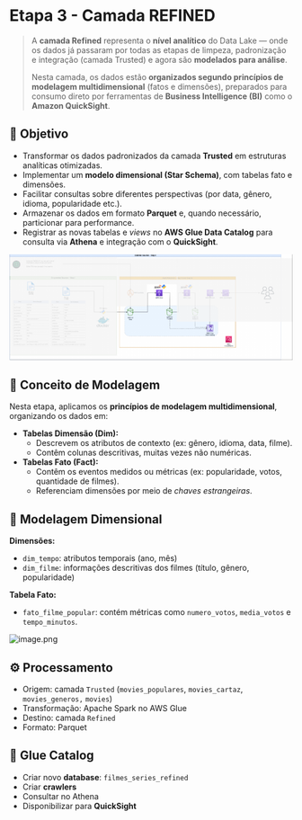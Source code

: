 # Etapa 3 - Camada REFINED

> A **camada Refined** representa o **nível analítico** do Data Lake — onde os dados já passaram por todas as etapas de limpeza, padronização e integração (camada Trusted) e agora são **modelados para análise**.
> 
> 
> Nesta camada, os dados estão **organizados segundo princípios de modelagem multidimensional** (fatos e dimensões), preparados para consumo direto por ferramentas de **Business Intelligence (BI)** como o **Amazon QuickSight**.
> 

## 🔹 **Objetivo**

- Transformar os dados padronizados da camada **Trusted** em estruturas analíticas otimizadas.
- Implementar um **modelo dimensional (Star Schema)**, com tabelas fato e dimensões.
- Facilitar consultas sobre diferentes perspectivas (por data, gênero, idioma, popularidade etc.).
- Armazenar os dados em formato **Parquet** e, quando necessário, particionar para performance.
- Registrar as novas tabelas e *views* no **AWS Glue Data Catalog** para consulta via **Athena** e integração com o **QuickSight**.

![image.png](../assets/image%203.png)

## 🧠 **Conceito de Modelagem**

Nesta etapa, aplicamos os **princípios de modelagem multidimensional**, organizando os dados em:

- **Tabelas Dimensão (Dim):**
    - Descrevem os atributos de contexto (ex: gênero, idioma, data, filme).
    - Contêm colunas descritivas, muitas vezes não numéricas.
- **Tabelas Fato (Fact):**
    - Contêm os eventos medidos ou métricas (ex: popularidade, votos, quantidade de filmes).
    - Referenciam dimensões por meio de *chaves estrangeiras*.

## 🧱 Modelagem Dimensional

**Dimensões:**

- `dim_tempo`: atributos temporais (ano, mês)
- `dim_filme`: informações descritivas dos filmes (título, gênero, popularidade)

**Tabela Fato:**

- `fato_filme_popular`: contém métricas como `numero_votos`, `media_votos` e `tempo_minutos`.

![image.png](image%201.png)

## ⚙️ Processamento

- Origem: camada `Trusted` (`movies_populares`, `movies_cartaz`, `movies_generos,` `movies`)
- Transformação: Apache Spark no AWS Glue
- Destino: camada `Refined`
- Formato: Parquet

## 🧭 Glue Catalog

- Criar novo **database**: `filmes_series_refined`
- Criar **crawlers**
- Consultar no Athena
- Disponibilizar para **QuickSight**